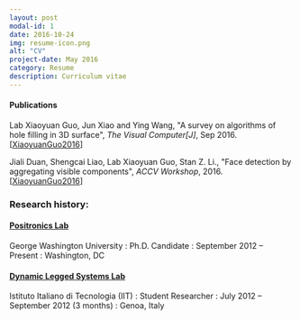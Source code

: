 ```yaml
---
layout: post
modal-id: 1
date: 2016-10-24
img: resume-icon.png
alt: "CV"
project-date: May 2016
category: Resume
description: Curriculum vitae
---
```


#### Publications

Lab</a> Xiaoyuan Guo, Jun Xiao and  Ying Wang, "A survey on algorithms of hole filling  in 3D surface", <i>The Visual Computer[J]</i>, Sep 2016. [<a href="http://github.com/davidsonic/website/A Survey on Algorithms of Hole Filling in 3D Surface Reconstruction.pdf">XiaoyuanGuo2016</a>]

Jiali Duan, Shengcai Liao, Lab</a> Xiaoyuan Guo, Stan Z. Li., "Face detection by aggregating visible components", <i>ACCV Workshop</i>, 2016. [<a href="http://github.com/davidsonic/website/accv2016finalpaper.pdf">XiaoyuanGuo2016</a>]


### Research history:

#### <a href="https://github.com/PositronicsLab/Ravelin" target="_blank">Positronics Lab</a>
George Washington University
: Ph.D. Candidate
: September 2012 – Present
: Washington, DC



#### <a href="http://www.iit.it/en/advr-labs/dynamic-legged-systems.html" target="_blank">Dynamic Legged Systems Lab</a>
Istituto Italiano di Tecnologia (IIT)
: Student Researcher
: July 2012 – September 2012 (3 months)
: Genoa, Italy


